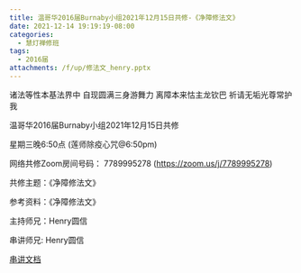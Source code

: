 ```yaml
---
title: 温哥华2016届Burnaby小组2021年12月15日共修-《净障修法文》
date: 2021-12-14 19:19:19-08:00
categories:
  - 慧灯禅修班
tags:
  - 2016届
attachments: /f/up/修法文_henry.pptx
---
```

诸法等性本基法界中 自现圆满三身游舞力 离障本来怙主龙钦巴 祈请无垢光尊常护我

温哥华2016届Burnaby小组2021年12月15日共修 

星期三晚6:50点 (莲师除疫心咒@6:50pm)

网络共修Zoom房间号码： 7789995278 (<https://zoom.us/j/7789995278>)

共修主题：《净障修法文》

参考资料：《净障修法文》

主持师兄：Henry圆信

串讲师兄: Henry圆信  

[串讲文档](http://huidengchanxiu.net/hdv/f/up/修法文_henry.pptx)